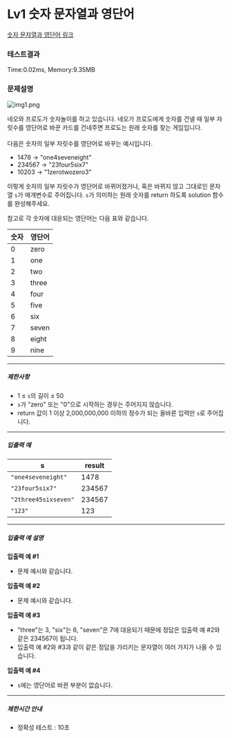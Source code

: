 # Lv1 숫자 문자열과 영단어
 [숫자 문자열과 영단어 링크]("https://school.programmers.co.kr/learn/courses/30/lessons/81301")

### 테스트결과
 Time:0.02ms, Memory:9.35MB


### 문제설명
<p><img src="https://grepp-programmers.s3.ap-northeast-2.amazonaws.com/files/production/d31cb063-4025-4412-8cbc-6ac6909cf93e/img1.png" title="" alt="img1.png"></p>

<p>네오와 프로도가 숫자놀이를 하고 있습니다. 네오가 프로도에게 숫자를 건넬 때 일부 자릿수를 영단어로 바꾼 카드를 건네주면 프로도는 원래 숫자를 찾는 게임입니다.<br><br>
다음은 숫자의 일부 자릿수를 영단어로 바꾸는 예시입니다.</p>

<ul>
    <li>1478 → "one4seveneight"</li>
    <li>234567 → "23four5six7"</li>
    <li>10203 → "1zerotwozero3"</li>
</ul>

<p>이렇게 숫자의 일부 자릿수가 영단어로 바뀌어졌거나, 혹은 바뀌지 않고 그대로인 문자열 <code>s</code>가 매개변수로 주어집니다. <code>s</code>가 의미하는 원래 숫자를 return 하도록 solution 함수를 완성해주세요.</p>

<p>참고로 각 숫자에 대응되는 영단어는 다음 표와 같습니다.</p>
<table class="table">
<thead><tr>
    <th>숫자</th>
    <th>영단어</th>
</tr>
</thead>
<tbody><tr>
    <td>0</td>
    <td>zero</td>
</tr>
<tr>
    <td>1</td>
    <td>one</td>
</tr>
<tr>
    <td>2</td>
    <td>two</td>
</tr>
<tr>
    <td>3</td>
    <td>three</td>
</tr>
<tr>
<td>4</td>
    <td>four</td>
</tr>
<tr>
    <td>5</td>
    <td>five</td>
</tr>
<tr>
    <td>6</td>
    <td>six</td>
</tr>
<tr>
    <td>7</td>
    <td>seven</td>
</tr>
<tr>
    <td>8</td>
    <td>eight</td>
</tr>
<tr>
    <td>9</td>
    <td>nine</td>
</tr>
</tbody>
</table>
<hr>

<h5>제한사항</h5>

<ul>
    <li>1 ≤ <code>s</code>의 길이 ≤ 50</li>
    <li><code>s</code>가 "zero" 또는 "0"으로 시작하는 경우는 주어지지 않습니다.</li>
    <li>return 값이 1 이상 2,000,000,000 이하의 정수가 되는 올바른 입력만 <code>s</code>로 주어집니다.</li>
</ul>

<hr>

<h5>입출력 예</h5>
<table class="table">
<thead><tr>
    <th>s</th>
    <th>result</th>
</tr>
</thead>
<tbody><tr>
    <td><code>"one4seveneight"</code></td>
    <td>1478</td>
</tr>
<tr>
    <td><code>"23four5six7"</code></td>
    <td>234567</td>
</tr>
<tr>
    <td><code>"2three45sixseven"</code></td>
    <td>234567</td>
</tr>
<tr>
    <td><code>"123"</code></td>
    <td>123</td>
</tr>
</tbody>
</table>
<hr>

<h5>입출력 예 설명</h5>

<p><strong>입출력 예 #1</strong></p>

<ul>
    <li>문제 예시와 같습니다.</li>
</ul>

<p><strong>입출력 예 #2</strong></p>

<ul>
    <li>문제 예시와 같습니다.</li>
</ul>

<p><strong>입출력 예 #3</strong></p>

<ul>
    <li>"three"는 3, "six"는 6, "seven"은 7에 대응되기 때문에 정답은 입출력 예 #2와 같은 234567이 됩니다.</li>
    <li>입출력 예 #2와 #3과 같이 같은 정답을 가리키는 문자열이 여러 가지가 나올 수 있습니다.</li>
</ul>

<p><strong>입출력 예 #4</strong></p>

<ul>
    <li><code>s</code>에는 영단어로 바뀐 부분이 없습니다.</li>
</ul>

<hr>

<h5>제한시간 안내</h5>

<ul>
    <li>정확성 테스트 : 10초</li>
</ul>
